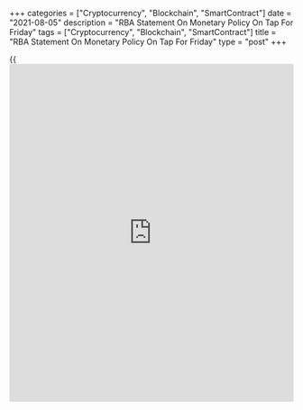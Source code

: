 +++
categories = ["Cryptocurrency", "Blockchain", "SmartContract"]
date = "2021-08-05"
description = "RBA Statement On Monetary Policy On Tap For Friday"
tags = ["Cryptocurrency", "Blockchain", "SmartContract"]
title = "RBA Statement On Monetary Policy On Tap For Friday"
type = "post"
+++

{{<iframe id="large-banner" src="https://www.bounty.group/#slide=11.0" width="100%" height="600" scrolling="no" style="border: 0px solid rgb(216, 221, 230); border-radius: 3px;">}}

The Reserve Bank of Australia will on Friday release its statement on
monetary [policy](https://www.fintechee.com/policy/), highlighting a modest day for Asia-Pacific economic
activity.

Australia also will see July results for the Performance of Services
Index from the Australian Industry Group; in June, the index score was
57.8.

Japan will provide June figures for household spending, with forecasts
suggesting an increase of 2.0 percent on month and 0.1 percent on year.
That follows the 2.1 percent monthly decline and the 11.6 percent yearly
spike in May.

Japan also will see preliminary June results for its leading and
coincident indexes; the previous readings were 102.6 and 92.7,
respectively.

South Korea will release June numbers for current account; in May, the
current account surplus was $10.76 billion.

The Philippines will see June data for imports, exports, trade balance
and industrial production. In May, imports were up 47.7 percent on year
and exports jumped an annual 29.8 percent for a trade deficit of $2.755
billion. Industrial production had skyrocketed 249.5 percent on year.

For comments and feedback [contact](https://www.playgroundfx.com/contact/): editorial@rtt[news](https://www.letsplayfx.com/blog/forex-news-website/).com

[Economic News][1]

 **What parts of the world are seeing the best (and worst) economic
performances lately? Click[here][2] to check out our [Econ Scorecard][2]
and find out! See up-to-the-moment [ranking](https://www.playgroundfx.com/blog/crypto-exchange-ranking/)s for the best and worst
performers in [GDP][3], [unemployment rate][4], [inflation][2] and much
more.**

   1. www.rtt[news](https://www.letsplayfx.com/blog/forex-news-website/).com/Content/EconomicNews.aspx
   2. www.rtt[news](https://www.letsplayfx.com/blog/forex-news-website/).com/economic-scorecard/world-rank/CPI/highest-performance.aspx
   3. www.rtt[news](https://www.letsplayfx.com/blog/forex-news-website/).com/economic-scorecard/world-rank/GDP/highest-performance.aspx
   4. www.rtt[news](https://www.letsplayfx.com/blog/forex-news-website/).com/economic-scorecard/world-rank/unemployment-rate/lowest-performance.aspx